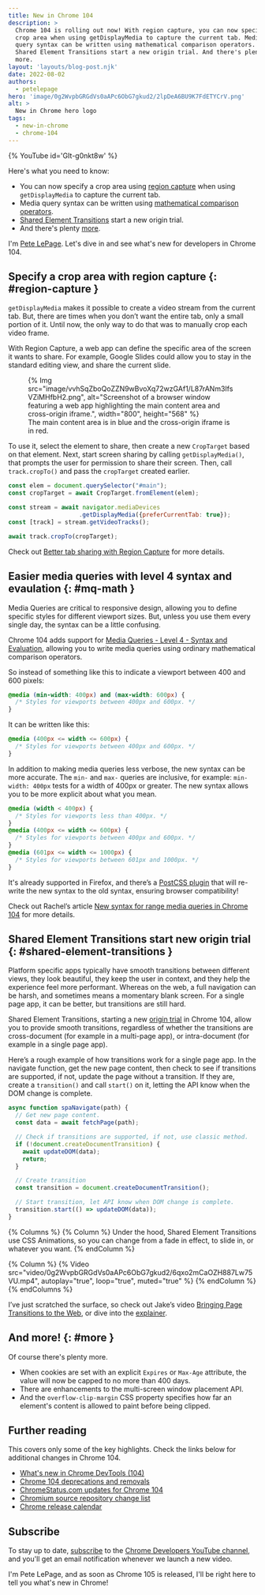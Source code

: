 ```yaml
---
title: New in Chrome 104
description: >
  Chrome 104 is rolling out now! With region capture, you can now specify a
  crop area when using getDisplayMedia to capture the current tab. Media
  query syntax can be written using mathematical comparison operators.
  Shared Element Transitions start a new origin trial. And there's plenty
  more.
layout: 'layouts/blog-post.njk'
date: 2022-08-02
authors:
  - petelepage
hero: 'image/0g2WvpbGRGdVs0aAPc6ObG7gkud2/2lpDeA6BU9K7FdETYCrV.png'
alt: >
  New in Chrome hero logo
tags:
  - new-in-chrome
  - chrome-104
---
```


{% YouTube id='GIt-g0nkt8w' %}

Here's what you need to know:

* You can now specify a crop area using [region capture](#region-capture)
  when using `getDisplayMedia` to capture the current tab.
* Media query syntax can be written using
  [mathematical comparison operators](#mq-math).
* [Shared Element Transitions](#shared-element-transitions) start a new
  origin trial.
* And there's plenty [more](#more).

I'm [Pete LePage](https://petelepage.com). Let's dive in and
see what's new for developers in Chrome 104.

## Specify a crop area with region capture {: #region-capture }

`getDisplayMedia` makes it possible to create a video stream from the current
tab. But, there are times when you don’t want the entire tab, only a small
portion of it. Until now, the only way to do that was to manually crop each
video frame.

With Region Capture, a web app can define the specific area of the screen it
wants to share. For example, Google Slides could allow you to stay in the
standard editing view, and share the current slide.

<figure>
  {% Img src="image/vvhSqZboQoZZN9wBvoXq72wzGAf1/L87rANm3IfsVZiMHfbH2.png", alt="Screenshot of a browser window featuring a web app highlighting the main content area and cross-origin iframe.", width="800", height="568" %}
  <figcaption>
    The main content area is in blue and the cross-origin iframe is in red.
  </figcaption>
</figure>

To use it, select the element to share, then create a new `CropTarget` based on
that element. Next, start screen sharing by calling `getDisplayMedia()`, that
prompts the user for permission to share their screen. Then, call
`track.cropTo()` and pass the `cropTarget` created earlier.

```js
const elem = document.querySelector("#main");
const cropTarget = await CropTarget.fromElement(elem);

const stream = await navigator.mediaDevices
                    .getDisplayMedia({preferCurrentTab: true});
const [track] = stream.getVideoTracks();

await track.cropTo(cropTarget);
```

Check out [Better tab sharing with Region Capture](/docs/web-platform/region-capture/)
for more details.

## Easier media queries with level 4 syntax and evaulation {: #mq-math }

Media Queries are critical to responsive design, allowing you to define
specific styles for different viewport sizes. But, unless you use them every
single day, the syntax can be a little confusing.

Chrome 104 adds support for [Media Queries - Level 4 - Syntax and Evaluation][mq-l4-se],
allowing you to write media queries using ordinary mathematical comparison
operators.

So instead of something like this to indicate a viewport between 400 and 600
pixels:

```css
@media (min-width: 400px) and (max-width: 600px) {
  /* Styles for viewports between 400px and 600px. */
}
```

It can be written like this:

```css
@media (400px <= width <= 600px) {
  /* Styles for viewports between 400px and 600px. */
}
```

In addition to making media queries less verbose, the new syntax can be more
accurate. The `min-` and `max-` queries are inclusive, for example:
`min-width: 400px` tests for a width of 400px or greater. The new syntax
allows you to be more explicit about what you mean.

```css
@media (width < 400px) {
  /* Styles for viewports less than 400px. */
}
@media (400px <= width <= 600px) {
  /* Styles for viewports between 400px and 600px. */
}
@media (601px <= width <= 1000px) {
  /* Styles for viewports between 601px and 1000px. */
}
```

It's already supported in Firefox, and there’s a
[PostCSS plugin](https://github.com/postcss/postcss-media-minmax) that will
re-write the new syntax to the old syntax, ensuring browser compatibility!

Check out Rachel’s article
[New syntax for range media queries in Chrome 104](/blog/media-query-range-syntax/)
for more details.

## Shared Element Transitions start new origin trial {: #shared-element-transitions }

Platform specific apps typically have smooth transitions between different views,
they look beautiful, they keep the user in context, and they help the
experience feel more performant. Whereas on the web, a full navigation can be
harsh, and sometimes means a momentary blank screen. For a single page app,
it can be better, but transitions are still hard.

Shared Element Transitions, starting a new [origin trial][set-ot] in Chrome
104, allow you to provide smooth transitions, regardless of whether the
transitions are cross-document (for example in a multi-page app), or
intra-document (for example in a single page app).

Here’s a rough example of how transitions work for a single page app. In the
navigate function, get the new page content, then check to see if transitions
are supported, if not, update the page without a transition. If they are,
create a `transition()` and call `start()` on it, letting the API know when
the DOM change is complete.

```js
async function spaNavigate(path) {
  // Get new page content.
  const data = await fetchPage(path);

  // Check if transitions are supported, if not, use classic method.
  if (!document.createDocumentTransition) {
    await updateDOM(data);
    return;
  }

  // Create transition
  const transition = document.createDocumentTransition();

  // Start transition, let API know when DOM change is complete.
  transition.start(() => updateDOM(data));
}
```

{% Columns %}
{% Column %}
Under the hood, Shared Element Transitions use CSS Animations, so you can
change from a fade in effect, to slide in, or whatever you want.
{% endColumn %}

{% Column %}
{% Video src="video/0g2WvpbGRGdVs0aAPc6ObG7gkud2/6qxo2mCaOZH887Lw75VU.mp4", autoplay="true", loop="true", muted="true" %}
{% endColumn %}
{% endColumns %}

I’ve just scratched the surface, so check out Jake’s video
[Bringing Page Transitions to the Web](https://www.youtube.com/watch?v=JCJUPJ_zDQ4),
or dive into the [explainer][set-explainer].

## And more! {: #more }

Of course there's plenty more.

* When cookies are set with an explicit `Expires` or `Max-Age` attribute,
  the value will now be capped to no more than 400 days.
* There are enhancements to the multi-screen window placement API.
* And the `overflow-clip-margin` CSS property specifies how far an element's
  content is allowed to paint before being clipped.

## Further reading

This covers only some of the key highlights. Check the links below for
additional changes in Chrome 104.

* [What's new in Chrome DevTools (104)](/blog/new-in-devtools-104/)
* [Chrome 104 deprecations and removals](/blog/deps-rems-104/)
* [ChromeStatus.com updates for Chrome 104](https://www.chromestatus.com/features#milestone%3D104)
* [Chromium source repository change list](https://chromium.googlesource.com/chromium/src/+log/103.0.5060.60..104.0.5112.84)
* [Chrome release calendar](https://chromiumdash.appspot.com/schedule)

## Subscribe

To stay up to date, [subscribe](https://goo.gl/6FP1a5) to the
[Chrome Developers YouTube channel](https://www.youtube.com/user/ChromeDevelopers/),
and you'll get an email notification whenever we launch a new video.

I'm Pete LePage, and as soon as Chrome 105 is released, I'll be right here to
tell you what's new in Chrome!

[mq-l4-se]: https://www.w3.org/TR/mediaqueries-4/#mq-range-context
[set-explainer]: https://github.com/WICG/shared-element-transitions/blob/main/explainer.md
[set-ot]: https://developer.chrome.com/origintrials/#/view_trial/1762033354208706561
